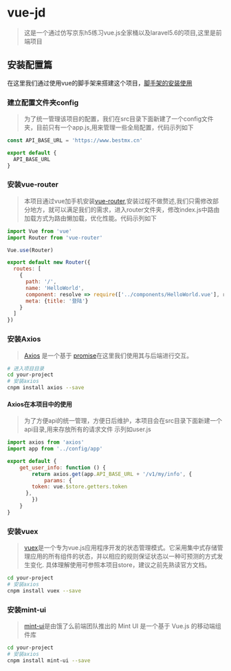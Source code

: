 # vue-jd

> 这是一个通过仿写京东h5练习vue.js全家桶以及laravel5.6的项目,这里是前端项目

## 安装配置篇

在这里我们通过使用vue的脚手架来搭建这个项目，[脚手架的安装使用](https://cn.vuejs.org/v2/guide/installation.html)

### 建立配置文件夹config
> 为了统一管理该项目的配置，我们在src目录下面新建了一个config文件夹，目前只有一个app.js,用来管理一些全局配置，代码示列如下
```javascript
const API_BASE_URL = 'https://www.bestmx.cn'

export default {
  API_BASE_URL
}

````

### 安装vue-router
> 本项目通过vue加手机安装[vue-router](https://router.vuejs.org/zh-cn/),安装过程不做赘述,我们只需修改部分地方，就可以满足我们的需求，进入router文件夹，修改index.js中路由加载方式为路由懒加载，优化性能。代码示列如下
```javascript
import Vue from 'vue'
import Router from 'vue-router'

Vue.use(Router)

export default new Router({
  routes: [
    {
      path: '/',
      name: 'HelloWorld',
      component: resolve => require(['../components/HelloWorld.vue'], resolve),
      meta: {title: '登陆'}
    }
  ]
})

```

### 安装Axios
> [Axios](https://www.kancloud.cn/yunye/axios/234845) 是一个基于 [promise](http://es6.ruanyifeng.com/#docs/promise)在这里我们使用其与后端进行交互。
``` bash
# 进入项目目录
cd your-project
# 安装axios
cnpm install axios --save
```

#### Axios在本项目中的使用

> 为了方便api的统一管理，方便日后维护，本项目会在src目录下面新建一个api目录,用来存放所有的请求文件
示列如user.js 
``` javascript
import axios from 'axios'
import app from '../config/app'

export default {
	get_user_info: function () {
		return axios.get(app.API_BASE_URL + '/v1/my/info', {
			params: {
        token: vue.$store.getters.token
      },
		})
	}
}
```

### 安装vuex
> [vuex](https://vuex.vuejs.org/zh-cn/)是一个专为vue.js应用程序开发的状态管理模式。它采用集中式存储管理应用的所有组件的状态，并以相应的规则保证状态以一种可预测的方式发生变化.
具体理解使用可参照本项目store，建议之前先熟读官方文档。
``` bash
cd your-project
# 安装axios
cnpm install vuex --save
```
### 安装mint-ui
> [mint-ui](http://mint-ui.github.io/docs/#/zh-cn2)是由饿了么前端团队推出的 Mint UI 是一个基于 Vue.js 的移动端组件库

``` bash
cd your-project
# 安装axios
cnpm install mint-ui --save
```
